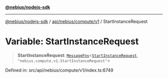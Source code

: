 [**@nebius/nodejs-sdk**](../../../../../README.md)

***

[@nebius/nodejs-sdk](../../../../../README.md) / [api/nebius/compute/v1](../README.md) / StartInstanceRequest

# Variable: StartInstanceRequest

> **StartInstanceRequest**: [`MessageFns`](../../../../../runtime/protos/core/interfaces/MessageFns.md)\<[`StartInstanceRequest`](../interfaces/StartInstanceRequest.md), `"nebius.compute.v1.StartInstanceRequest"`\>

Defined in: src/api/nebius/compute/v1/index.ts:6749
